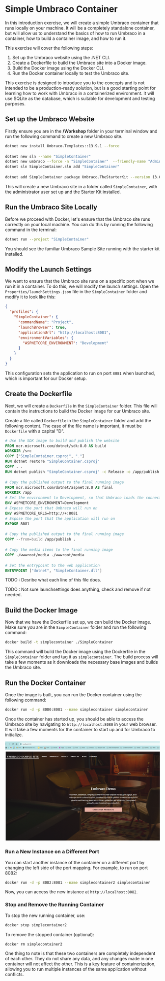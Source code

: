 # Simple Umbraco Container

In this introduction exercise, we will create a simple Umbraco container that runs locally on your machine. It will be a completely standalone container, but will allow us to understand the basics of how to run Umbraco in a container, how to build a container image, and how to run it.

This exercise will cover the following steps:
1. Set up the Umbraco website using the .NET CLI.
2. Create a Dockerfile to build the Umbraco site into a Docker image.
3. Build the Docker image using the Docker CLI.
4. Run the Docker container locally to test the Umbraco site.

This exercise is designed to introduce you to the concepts and is not intended to be a production-ready solution, but is a good starting point for learning how to work with Umbraco in a containerized environment. It will use SQLite as the database, which is suitable for development and testing purposes.

## Set up the Umbraco Website

Firstly ensure you are in the **/Workshop** folder in your terminal window and run the following command to create a new Umbraco site. 

```bash
dotnet new install Umbraco.Templates::13.9.1 --force

dotnet new sln --name "SimpleContainer"
dotnet new umbraco --force -n "SimpleContainer"  --friendly-name "Administrator" --email "admin@example.com" --password "1234567890" --development-database-type SQLite
dotnet sln SimpleContainer.sln add "SimpleContainer"

dotnet add SimpleContainer package Umbraco.TheStarterKit --version 13.0.0
```

This will create a new Umbraco site in a folder called `SimpleContainer`, with the administrator user set up and the Starter Kit installed.

## Run the Umbraco Site Locally

Before we proceed with Docker, let's ensure that the Umbraco site runs correctly on your local machine. You can do this by running the following command in the terminal:

```bash
dotnet run --project "SimpleContainer"
```

You should see the familiar Umbraco Sample Site running with the starter kit installed.


## Modify the Launch Settings

We want to ensure that the Umbraco site runs on a specific port when we run it in a container. To do this, we will modify the launch settings.
Open the `Properties/launchSettings.json` file in the `SimpleContainer` folder and modify it to look like this:

```json
{
  "profiles": {
    "SimpleContainer": {
      "commandName": "Project",
      "launchBrowser": true,
      "applicationUrl": "http://localhost:8081",
      "environmentVariables": {
        "ASPNETCORE_ENVIRONMENT": "Development"
      }
    }
  }
}   
```

This configuration sets the application to run on port `8081` when launched, which is important for our Docker setup.



## Create the Dockerfile

Next, we will create a `Dockerfile` in the `SimpleContainer` folder. This file will contain the instructions to build the Docker image for our Umbraco site.

Create a file called `Dockerfile` in the `SimpleContainer` folder and add the following content. The case of the file name is important, it must be `Dockerfile` with a capital "D".

```dockerfile
# Use the SDK image to build and publish the website
FROM mcr.microsoft.com/dotnet/sdk:8.0 AS build
WORKDIR /src
COPY ["SimpleContainer.csproj", "."]
RUN dotnet restore "SimpleContainer.csproj"
COPY . .
RUN dotnet publish "SimpleContainer.csproj" -c Release -o /app/publish

# Copy the published output to the final running image
FROM mcr.microsoft.com/dotnet/aspnet:8.0 AS final 
WORKDIR /app
# Set the environment to Development, so that Umbraco loads the connection string from the appsettings.developement.json file
ENV ASPNETCORE_ENVIRONMENT=Development
# Expose the port that Umbraco will run on
ENV ASPNETCORE_URLS=http://+:8081
# Expose the port that the application will run on
EXPOSE 8081

# Copy the published output to the final running image
COPY --from=build /app/publish .

# Copy the media items to the final running image
COPY ./wwwroot/media ./wwwroot/media

# Set the entrypoint to the web application
ENTRYPOINT ["dotnet", "SimpleContainer.dll"]
```

TODO : Desribe what each line of this file does. 

TODO : Not sure launchsettings does anything, check and remove if not needed.

## Build the Docker Image
Now that we have the Dockerfile set up, we can build the Docker image. Make sure you are in the `SimpleContainer` folder and run the following command:

```bash
docker build -t simplecontainer ./SimpleContainer
```

This command will build the Docker image using the Dockerfile in the `SimpleContainer` folder and tag it as `simplecontainer`. The build process will take a few moments as it downloads the necessary base images and builds the Umbraco site.

## Run the Docker Container

Once the image is built, you can run the Docker container using the following command:

```bash
docker run -d -p 8080:8081 --name simplecontainer simplecontainer
```

Once the container has started up, you should be able to access the Umbraco site by navigating to `http://localhost:8080` in your web browser. It will take a few moments for the container to start up and for Umbraco to initialize.

![Umbraco Starter Kit](media/1_umbraco_sample_site.png)


### Run a New Instance on a Different Port

You can start another instance of the container on a different port by changing the left side of the port mapping. For example, to run on port 8082:

```bash
docker run -d -p 8082:8081 --name simplecontainer2 simplecontainer
```

Now, you can access the new instance at `http://localhost:8082`. 


### Stop and Remove the Running Container

To stop the new running container, use:

```bash
docker stop simplecontainer2
```

To remove the stopped container (optional):

```bash
docker rm simplecontainer2
```

One thing to note is that these two containers are completely independent of each other. They do not share any data, and any changes made in one container will not affect the other. This is a key feature of containerization, allowing you to run multiple instances of the same application without conflicts.

